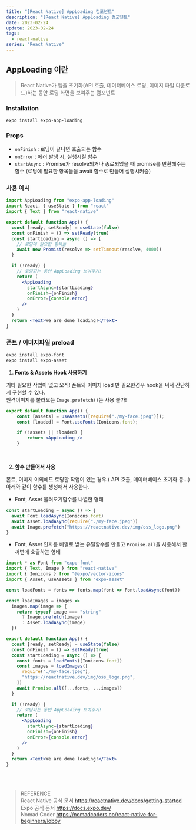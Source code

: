 ```yaml
---
title: "[React Native] AppLoading 컴포넌트"
description: "[React Native] AppLoading 컴포넌트"
date: 2023-02-24
update: 2023-02-24
tags:
  - react-native
series: "React Native"
---
```


## AppLoading 이란

> React Native가 앱을 초기화(API 호출, 데이터베이스 로딩, 이미지 파일 다운로드)하는 동안 로딩 화면을 보여주는 컴포넌트

### Installation

```bash
expo install expo-app-loading
```

### Props

- `onFinish` : 로딩이 끝나면 호출되는 함수
- `onError` : 에러 발생 시, 실행시킬 함수
- `startAsync` : Promise가 resolve되거나 종료되었을 때 promise를 반환해주는 함수 (로딩에 필요한 항목들을 await 함수로 만들어 실행시켜줌)

### 사용 예시

```jsx
import AppLoading from "expo-app-loading"
import React, { useState } from "react"
import { Text } from "react-native"

export default function App() {
  const [ready, setReady] = useState(false)
  const onFinish = () => setReady(true)
  const startLoading = async () => {
    // 로딩에 필요한 항목들
    await new Promist(resolve => setTimeout(resolve, 4000))
  }

  if (!ready) {
    // 로딩되는 동안 AppLoading 보여주기!
    return (
      <AppLoading
        startAsync={startLoading}
        onFinish={onFinish}
        onError={console.error}
      />
    )
  }
  return <Text>We are done loading!</Text>
}
```

### 폰트 / 이미지파일 preload

```bash
expo install expo-font
expo install expo-asset
```

1. **Fonts & Assets Hook 사용하기**

기타 필요한 작업이 없고 오직! 폰트와 이미지 load 만 필요한경우 hook을 써서 간단하게 구현할 수 있다. <br/> 원격이미지를 불러오는 `Image.prefetch()`는 사용 불가!

```jsx
export default function App() {
	const [assets] = useAssets([require("./my-face.jpeg")]);
	const [loaded] = Font.useFonts(Ionicons.font);

	if (!assets || !loaded) {
		return <AppLoading />
	}
```

<br/>

2. **함수 만들어서 사용**

폰트, 이미지 이외에도 로딩할 작업이 있는 경우 ( API 호출, 데이터베이스 초기화 등…) 아래와 같이 함수를 생성해서 사용한다.

- Font, Asset 불러오기함수를 나열한 형태

```jsx
const startLoading = async () => {
  await Font.loadAsync(Ionicons.font)
  await Asset.loadAsync(require("./my-face.jpeg"))
  await Image.prefetch("https://reactnative.dev/img/oss_logo.png")
}
```

- Font, Asset 인자를 배열로 받는 유틸함수를 만들고 `Promise.all`을 사용해서 한꺼번에 호출하는 형태

```jsx
import * as Font from "expo-font"
import { Text, Image } from "react-native"
import { Ionicons } from "@expo/vector-icons"
import { Asset, useAssets } from "expo-asset"

const loadFonts = fonts => fonts.map(font => Font.loadAsync(font))

const loadImages = images =>
  images.map(image => {
    return typeof image === "string"
      ? Image.prefetch(image)
      : Asset.loadAsync(image)
  })

export default function App() {
  const [ready, setReady] = useState(false)
  const onFinish = () => setReady(true)
  const startLoading = async () => {
    const fonts = loadFonts([Ionicons.font])
    const images = loadImages([
      require("./my-face.jpeg"),
      "https://reactnative.dev/img/oss_logo.png",
    ])
    await Promise.all([...fonts, ...images])
  }

  if (!ready) {
    // 로딩되는 동안 AppLoading 보여주기!
    return (
      <AppLoading
        startAsync={startLoading}
        onFinish={onFinish}
        onError={console.error}
      />
    )
  }
  return <Text>We are done loading!</Text>
}
```

<br/>
<br/>

> REFERENCE <br/>
> React Native 공식 문서 https://reactnative.dev/docs/getting-started <br/> Expo 공식 문서 https://docs.expo.dev/ <br/> Nomad Coder https://nomadcoders.co/react-native-for-beginners/lobby
